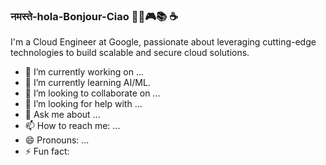 ### नमस्ते-hola-Bonjour-Ciao 👨‍💻🎮📚  ☕️
I'm a Cloud Engineer at Google, passionate about leveraging cutting-edge technologies to build scalable and secure cloud solutions.

- 🔭 I’m currently working on ...
- 🌱 I’m currently learning AI/ML.
- 👯 I’m looking to collaborate on ...
- 🤔 I’m looking for help with ...
- 💬 Ask me about ...
- 📫 How to reach me: ...
- 😄 Pronouns: ...
- ⚡ Fun fact: 

<!--
**manjilgautam/manjilgautam** is a ✨ _special_ ✨ repository because its `README.md` (this file) appears on your GitHub profile.


...
-->
